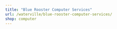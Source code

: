 ```yaml
---
title: "Blue Rooster Computer Services"
url: /waterville/blue-rooster-computer-services/
shop: computer
---
```

